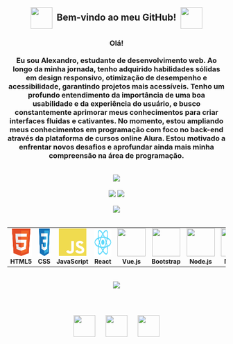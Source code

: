 <h2 align="center"> 
 <img align="center"  height="50" width="50" hspace="5" src="https://www.pngrepo.com/png/331724/512/github-code-source.png">
 Bem-vindo ao meu GitHub!
 <img align="center"  height="50" width="50" hspace="5" src="https://www.pngrepo.com/png/331724/512/github-code-source.png">
</h2>
<h3 align="center">Olá!<br><br>Eu sou Alexandro, estudante de desenvolvimento web. Ao longo da minha jornada, tenho adquirido habilidades sólidas em design responsivo, otimização de desempenho e acessibilidade, garantindo projetos mais acessíveis. Tenho um profundo entendimento da importância de uma boa usabilidade e da experiência do usuário, e busco constantemente aprimorar meus conhecimentos para criar interfaces fluidas e cativantes. No momento, estou ampliando meus conhecimentos em programação com foco no back-end através da plataforma de cursos online Alura. Estou motivado a enfrentar novos desafios e aprofundar ainda mais minha compreensão na área de programação.
</h3>

<br>

<div align="center">
<img height="450vh" src="https://media2.giphy.com/media/QpVUMRUJGokfqXyfa1/giphy.gif?cid=ecf05e47521mgfjtwkm1ggvdk75kucfy32aca1ybc1u6lndr&rid=giphy.gif&ct=g" />
</div>

<br>

<div align="center">
 <img height = "180em" src="https://github-readme-stats.vercel.app/api?username=alexandrolsf&show_icons=true&theme=highcontrast" />
 <img height = "180em" src="https://github-readme-stats.vercel.app/api/top-langs/?username=alexandrolsf&layout=compact&langs_count=16&theme=highcontrast"/>
</div>

<br>

<div align="center">
<img src="https://media4.giphy.com/media/qgQUggAC3Pfv687qPC/giphy.gif?cid=ecf05e47x2t567n5qnqcj4s1hndj1zalzz1og00uex1lbnur&rid=giphy.gif&ct=g" />
</div>

<br>
<div style="display: flex; align-items: flex-start; align: center">
  <table align="center">
    <tr>
      <td align="center" width="96">
        <img src="https://raw.githubusercontent.com/devicons/devicon/master/icons/html5/html5-original.svg" width="65" height="65" />
        <br><b>HTML5</b>
      </td>
      <td align="center" width="96">
        <img src="https://raw.githubusercontent.com/devicons/devicon/master/icons/css3/css3-original.svg" width="65" height="65" alt="css" />
        <br><b>CSS</b>
      </td>
      <td align="center" width="96">
        <img src="https://raw.githubusercontent.com/devicons/devicon/master/icons/javascript/javascript-plain.svg" width="65" height="65" />
        <br><b>JavaScript</b>
      </td>
      <td align="center" width="96">
        <img src="https://raw.githubusercontent.com/devicons/devicon/master/icons/react/react-original.svg"  width="65" height="65" />
        <br><b>React</b>
      </td>
      <td align="center" width="96">
        <img src="https://cdn.worldvectorlogo.com/logos/vue-js-1.svg"  width="65" height="65" />
        <br><b>Vue.js</b>
      </td>
      <td align="center" width="96">
        <img src="https://cdn.worldvectorlogo.com/logos/bootstrap-4.svg" width="65" height="65" />
        <br><b>Bootstrap</b>
      </td>
      <td align="center" width="96">
        <img src="https://cdn.worldvectorlogo.com/logos/nodejs-icon.svg" width="65" height="65" />
        <br><b>Node.js</b>
      </td>
      <td align="center" width="96">
        <img src="https://techstack-generator.vercel.app/mysql-icon.svg"  width="65" height="65" />
        <br><b>MySQL</b>
      </td>
    </tr>
  </table>
</div>


<br>

<div align="center">
 <img align="center" height="250em" src="https://www.pngrepo.com/png/331724/512/github-code-source.png"/>
</div>

<br><br>

<div align="center">
  <a href="https://instagram.com/alexandrolsf_" target="_blank"><img height="50" width="50" hspace="10" src="https://cdn.worldvectorlogo.com/logos/instagram-2016-5.svg" target="_blank"></a>
  <a href="https://www.linkedin.com/in/alexandro-lopes-192ba8219" target="_blank"><img height="50" width="50" hspace="10" src="https://cdn.worldvectorlogo.com/logos/linkedin-icon-2.svg" target="_blank"></a>
 <a href = "mailto:alexandrolsf@gmail.com"><img height="50" width="50" hspace="10" src="https://cdn.worldvectorlogo.com/logos/official-gmail-icon-2020-.svg" target="_blank"></a>
</div>



